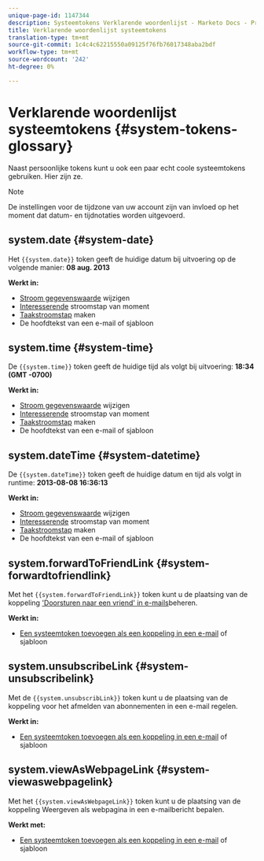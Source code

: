 ```yaml
---
unique-page-id: 1147344
description: Systeemtokens Verklarende woordenlijst - Marketo Docs - Productdocumentatie
title: Verklarende woordenlijst systeemtokens
translation-type: tm+mt
source-git-commit: 1c4c4c62215550a09125f76fb76017348aba2bdf
workflow-type: tm+mt
source-wordcount: '242'
ht-degree: 0%

---
```



# Verklarende woordenlijst systeemtokens {#system-tokens-glossary}

Naast persoonlijke tokens kunt u ook een paar echt coole systeemtokens gebruiken. Hier zijn ze.

>[!NOTE]
>
>De instellingen voor de tijdzone van uw account zijn van invloed op het moment dat datum- en tijdnotaties worden uitgevoerd.

## system.date {#system-date}

Het `{{system.date}}` token geeft de huidige datum bij uitvoering op de volgende manier: **08 aug. 2013**

**Werkt in:**

* [Stroom gegevenswaarde](../../../../product-docs/core-marketo-concepts/smart-campaigns/flow-actions/change-data-value.md) wijzigen
* [Interesserende](../../../../product-docs/core-marketo-concepts/smart-campaigns/flow-actions/interesting-moment.md) stroomstap van moment
* [Taakstroomstap](../../../../product-docs/core-marketo-concepts/smart-campaigns/salesforce-flow-actions/create-task.md) maken
* De hoofdtekst van een e-mail of sjabloon

## system.time {#system-time}

De `{{system.time}}` token geeft de huidige tijd als volgt bij uitvoering: **18:34 (GMT -0700)**

**Werkt in:**

* [Stroom gegevenswaarde](../../../../product-docs/core-marketo-concepts/smart-campaigns/flow-actions/change-data-value.md) wijzigen
* [Interesserende](../../../../product-docs/core-marketo-concepts/smart-campaigns/flow-actions/interesting-moment.md) stroomstap van moment
* [Taakstroomstap](../../../../product-docs/core-marketo-concepts/smart-campaigns/salesforce-flow-actions/create-task.md) maken
* De hoofdtekst van een e-mail of sjabloon

## system.dateTime {#system-datetime}

De `{{system.dateTime}}` token geeft de huidige datum en tijd als volgt in runtime: **2013-08-08 16:36:13**

**Werkt in:**

* [Stroom gegevenswaarde](../../../../product-docs/core-marketo-concepts/smart-campaigns/flow-actions/change-data-value.md) wijzigen
* [Interesserende](../../../../product-docs/core-marketo-concepts/smart-campaigns/flow-actions/interesting-moment.md) stroomstap van moment
* [Taakstroomstap](../../../../product-docs/core-marketo-concepts/smart-campaigns/salesforce-flow-actions/create-task.md) maken
* De hoofdtekst van een e-mail of sjabloon

## system.forwardToFriendLink {#system-forwardtofriendlink}

Met het `{{system.forwardToFriendLink}}` token kunt u de plaatsing van de koppeling [&#39;Doorsturen naar een vriend&#39; in e-mails](../../../../product-docs/email-marketing/general/functions-in-the-editor/forward-to-a-friend-link-in-emails.md)beheren.

**Werkt in:**

* [Een systeemtoken toevoegen als een koppeling in een e-mail](add-a-system-token-as-a-link-in-an-email.md) of sjabloon

## system.unsubscribeLink {#system-unsubscribelink}

Met de `{{system.unsubscribLink}}` token kunt u de plaatsing van de koppeling voor het afmelden van abonnementen in een e-mail regelen.

**Werkt in:**

* [Een systeemtoken toevoegen als een koppeling in een e-mail](add-a-system-token-as-a-link-in-an-email.md) of sjabloon

## system.viewAsWebpageLink {#system-viewaswebpagelink}

Met het `{{system.viewAsWebpageLink}}` token kunt u de plaatsing van de koppeling Weergeven als webpagina in een e-mailbericht bepalen.

**Werkt met:**

* [Een systeemtoken toevoegen als een koppeling in een e-mail](add-a-system-token-as-a-link-in-an-email.md) of sjabloon

